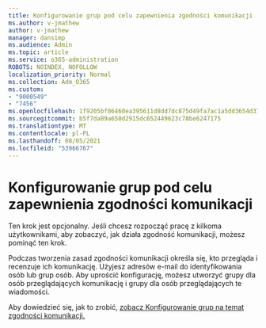 ```yaml
---
title: Konfigurowanie grup pod celu zapewnienia zgodności komunikacji
ms.author: v-jmathew
author: v-jmathew
manager: dansimp
ms.audience: Admin
ms.topic: article
ms.service: o365-administration
ROBOTS: NOINDEX, NOFOLLOW
localization_priority: Normal
ms.collection: Adm_O365
ms.custom:
- "9000549"
- "7456"
ms.openlocfilehash: 1f9205bf06460ea395611d8dd7dc875d49fa7ac1a5dd3654d372e670fb84e4fa
ms.sourcegitcommit: b5f7da89a650d2915dc652449623c78be6247175
ms.translationtype: MT
ms.contentlocale: pl-PL
ms.lasthandoff: 08/05/2021
ms.locfileid: "53966767"
---
```

# <a name="set-up-groups-for-communication-compliance"></a>Konfigurowanie grup pod celu zapewnienia zgodności komunikacji

Ten krok jest opcjonalny. Jeśli chcesz rozpocząć pracę z kilkoma użytkownikami, aby zobaczyć, jak działa zgodność komunikacji, możesz pominąć ten krok.  
  
Podczas tworzenia zasad zgodności komunikacji określa się, kto przegląda i recenzuje ich komunikację. Użyjesz adresów e-mail do identyfikowania osób lub grup osób. Aby uprościć konfigurację, możesz utworzyć grupy dla osób przeglądających komunikację i grupy dla osób przeglądających te wiadomości.  
  
Aby dowiedzieć się, jak to zrobić, [zobacz Konfigurowanie grup na temat zgodności komunikacji.](https://go.microsoft.com/fwlink/?linkid=2129594)
